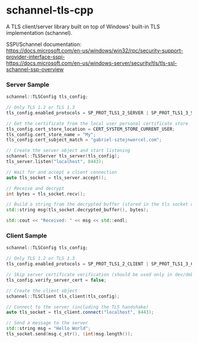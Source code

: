 # schannel-tls-cpp
A TLS client/server library built on top of Windows' built-in TLS implementation (schannel).

SSPI/Schannel documentation:  
https://docs.microsoft.com/en-us/windows/win32/rpc/security-support-provider-interface-sspi-  
https://docs.microsoft.com/en-us/windows-server/security/tls/tls-ssl-schannel-ssp-overview

### Server Sample
```cpp
schannel::TLSConfig tls_config;

// Only TLS 1.2 or TLS 1.3
tls_config.enabled_protocols = SP_PROT_TLS1_2_SERVER | SP_PROT_TLS1_3_SERVER;

// Get the certificate from the local user personal certificate store
tls_config.cert_store_location = CERT_SYSTEM_STORE_CURRENT_USER;
tls_config.cert_store_name = "My";
tls_config.cert_subject_match = "gabriel-sztejnworcel.com";

// Create the server object and start listening
schannel::TLSServer tls_server(tls_config);
tls_server.listen("localhost", 8443);

// Wait for and accept a client connection
auto tls_socket = tls_server.accept();

// Receive and decrypt
int bytes = tls_socket.recv();

// Build a string from the decrypted buffer (stored in the tls socket object)
std::string msg(tls_socket.decrypted_buffer(), bytes);

std::cout << "Received: " << msg << std::endl;
```

### Client Sample
```cpp
schannel::TLSConfig tls_config;

// Only TLS 1.2 or TLS 1.3
tls_config.enabled_protocols = SP_PROT_TLS1_2_CLIENT | SP_PROT_TLS1_3_CLIENT;

// Skip server certificate verification (should be used only in dev/debug)
tls_config.verify_server_cert = false;

// Create the client object
schannel::TLSClient tls_client(tls_config);

// Connect to the server (including the TLS handshake)
auto tls_socket = tls_client.connect("localhost", 8443);

// Send a message to the server
std::string msg = "Hello World";
tls_socket.send(msg.c_str(), (int)msg.length());
```
